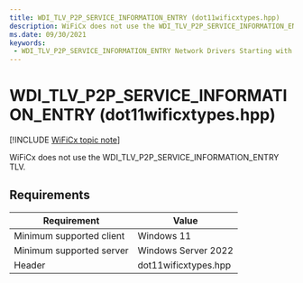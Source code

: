 ```yaml
---
title: WDI_TLV_P2P_SERVICE_INFORMATION_ENTRY (dot11wificxtypes.hpp)
description: WiFiCx does not use the WDI_TLV_P2P_SERVICE_INFORMATION_ENTRY TLV.
ms.date: 09/30/2021
keywords:
 - WDI_TLV_P2P_SERVICE_INFORMATION_ENTRY Network Drivers Starting with Windows Vista
---
```


# WDI\_TLV\_P2P\_SERVICE\_INFORMATION\_ENTRY (dot11wificxtypes.hpp)

[!INCLUDE [WiFiCx topic note](../includes/wificx-version-warning.md)]


WiFiCx does not use the WDI_TLV_P2P_SERVICE_INFORMATION_ENTRY TLV.

## Requirements

|Requirement|Value|
|--- |--- |
|Minimum supported client|Windows 11|
|Minimum supported server|Windows Server 2022|
|Header|dot11wificxtypes.hpp|

 

 




